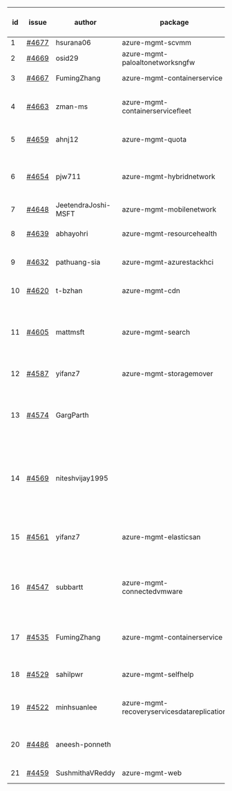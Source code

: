 | id | issue | author | package | assignee | bot advice | created date of issue | target release date | date from target |
| ------ | ------ | ------ | ------ | ------ | ------ | ------ | ------ | :-----: |
| 1 | [#4677](https://github.com/Azure/sdk-release-request/issues/4677) | hsurana06 | azure-mgmt-scvmm | ChenxiJiang333 | FirstGA | 10-23 | 11-24 |  |
| 2 | [#4669](https://github.com/Azure/sdk-release-request/issues/4669) | osid29 | azure-mgmt-paloaltonetworksngfw | ChenxiJiang333 | OnTime | 10-23 | 11-24 |  |
| 3 | [#4667](https://github.com/Azure/sdk-release-request/issues/4667) | FumingZhang | azure-mgmt-containerservice | ChenxiJiang333 | duplicated issue  <br> | 10-20 | 11-24 |  |
| 4 | [#4663](https://github.com/Azure/sdk-release-request/issues/4663) | zman-ms | azure-mgmt-containerservicefleet | ChenxiJiang333 | new comment. FirstGA OnTime | 10-18 | 11-24 |  |
| 5 | [#4659](https://github.com/Azure/sdk-release-request/issues/4659) | ahnj12 | azure-mgmt-quota | ChenxiJiang333 | Attention to inconsistent tag | 10-17 | 11-24 |  |
| 6 | [#4654](https://github.com/Azure/sdk-release-request/issues/4654) | pjw711 | azure-mgmt-hybridnetwork | ChenxiJiang333 | new comment. Attention to inconsistent tag | 10-13 | 11-24 |  |
| 7 | [#4648](https://github.com/Azure/sdk-release-request/issues/4648) | JeetendraJoshi-MSFT | azure-mgmt-mobilenetwork | ChenxiJiang333 |  | 10-13 | 11-24 |  |
| 8 | [#4639](https://github.com/Azure/sdk-release-request/issues/4639) | abhayohri | azure-mgmt-resourcehealth | ChenxiJiang333 | close to release date.  | 10-12 | 10-27 | 2 |
| 9 | [#4632](https://github.com/Azure/sdk-release-request/issues/4632) | pathuang-sia | azure-mgmt-azurestackhci | ChenxiJiang333 | close to release date.  | 10-12 | 10-27 | 2 |
| 10 | [#4620](https://github.com/Azure/sdk-release-request/issues/4620) | t-bzhan | azure-mgmt-cdn | ChenxiJiang333 | close to release date.  | 10-08 | 10-27 | 2 |
| 11 | [#4605](https://github.com/Azure/sdk-release-request/issues/4605) | mattmsft | azure-mgmt-search | ChenxiJiang333 | new comment. close to release date.  HoldOn | 10-03 | 10-27 | 2 |
| 12 | [#4587](https://github.com/Azure/sdk-release-request/issues/4587) | yifanz7 | azure-mgmt-storagemover | ChenxiJiang333 | close to release date.  | 09-28 | 10-27 | 2 |
| 13 | [#4574](https://github.com/Azure/sdk-release-request/issues/4574) | GargParth |  | ChenxiJiang333 | duplicated issue  <br> close to release date.  HoldOn | 09-26 | 10-27 | 2 |
| 14 | [#4569](https://github.com/Azure/sdk-release-request/issues/4569) | niteshvijay1995 |  | ChenxiJiang333 | duplicated issue  <br> close to release date.  Attention to inconsistent tag | 09-26 | 10-27 | 2 |
| 15 | [#4561](https://github.com/Azure/sdk-release-request/issues/4561) | yifanz7 | azure-mgmt-elasticsan | ChenxiJiang333 | new comment. close to release date.  | 09-25 | 10-27 | 2 |
| 16 | [#4547](https://github.com/Azure/sdk-release-request/issues/4547) | subbartt | azure-mgmt-connectedvmware | ChenxiJiang333 | new comment. close to release date.  FirstGA | 09-22 | 10-27 | 2 |
| 17 | [#4535](https://github.com/Azure/sdk-release-request/issues/4535) | FumingZhang | azure-mgmt-containerservice | ChenxiJiang333 | duplicated issue  <br> close to release date.  | 09-21 | 10-27 | 2 |
| 18 | [#4529](https://github.com/Azure/sdk-release-request/issues/4529) | sahilpwr | azure-mgmt-selfhelp | ChenxiJiang333 | close to release date.  | 09-20 | 10-27 | 2 |
| 19 | [#4522](https://github.com/Azure/sdk-release-request/issues/4522) | minhsuanlee | azure-mgmt-recoveryservicesdatareplication | ChenxiJiang333 | close to release date.  FirstBeta | 09-13 | 10-27 | 2 |
| 20 | [#4486](https://github.com/Azure/sdk-release-request/issues/4486) | aneesh-ponneth |  | ChenxiJiang333 | duplicated issue  <br> FirstBeta HoldOn | 08-31 | 09-22 |  |
| 21 | [#4459](https://github.com/Azure/sdk-release-request/issues/4459) | SushmithaVReddy | azure-mgmt-web | ChenxiJiang333 | MultiAPI HoldOn | 08-23 | 09-22 |  |
